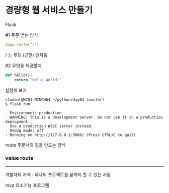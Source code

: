 # 경량형 웹 서비스 만들기

Flask



#1 주문 받는 방식

```python
@app.route("/") 
```

/ 는 루트 (근원) 맨처음



#2 무엇을 제공할지

```python
def hello():
    return "Hello World!"
```



실행해 보자

```
student@M701 MINGW64 ~/python/day03 (master)
$ flask run

- Environment: production
  WARNING: This is a development server. Do not use it in a production deployment.
  Use a production WSGI server instead.
- Debug mode: off
- Running on http://127.0.0.1:5000/ (Press CTRL+C to quit)
```







route  주문서의 길을 만드는 방식

### value  route













---

개발자의 자격 : 하나의 프로젝트를 끝까지 할 수 있는 사람

mvp 최소기능 프로그램